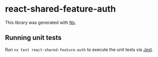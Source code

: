 # react-shared-feature-auth

This library was generated with [Nx](https://nx.dev).

## Running unit tests

Run `nx test react-shared-feature-auth` to execute the unit tests via [Jest](https://jestjs.io).
